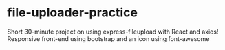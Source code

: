 # file-uploader-practice

Short 30-minute project on using express-fileupload with React and axios!
Responsive front-end using bootstrap and an icon using font-awesome
